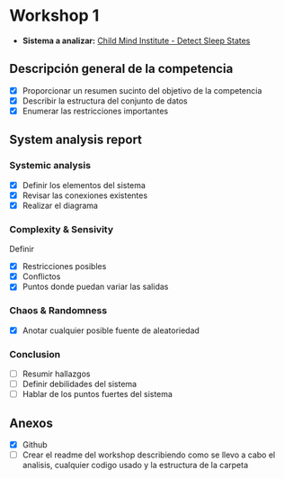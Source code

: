 # Workshop 1
- **Sistema a analizar:** [Child Mind Institute - Detect Sleep States](https://www.kaggle.com/competitions/child-mind-institute-detect-sleep-states)
## Descripción general de la competencia
- [x] Proporcionar un resumen sucinto del objetivo de la competencia
- [x] Describir la estructura del conjunto de datos
- [x] Enumerar las restricciones importantes

## System analysis report
### Systemic analysis
- [x] Definir los elementos del sistema
- [x] Revisar las conexiones existentes
- [x] Realizar el diagrama

### Complexity & Sensivity
Definir
- [x] Restricciones posibles
- [x] Conflictos
- [x] Puntos donde puedan variar las salidas

### Chaos & Randomness
- [x] Anotar cualquier posible fuente de aleatoriedad

### Conclusion
- [ ] Resumir hallazgos
- [ ] Definir debilidades del sistema
- [ ] Hablar de los puntos fuertes del sistema

## Anexos
- [x] Github
- [ ] Crear el readme del workshop describiendo como se llevo a cabo el analisis, cualquier codigo usado y la estructura de la carpeta
